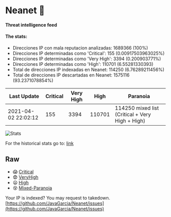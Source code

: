 # Neanet :hocho:
#### Threat intelligence feed
#### The stats:

- Direcciones IP con mala reputacion analizadas: 1689366 (100%)
- Direcciones IP determinadas como 'Critical':  155 (0.00917503963025%)
- Direcciones IP determinadas como 'Very High':  3394 (0.200903771%)
- Direcciones IP determinadas como 'High':  110701 (6.55281330393)
- Total de direcciones IP indexadas en Neanet:  114250 (6.76289211456%)
- Total de direcciones IP descartadas en Neanet:  1575116 (93.2371078854%)

| Last Update | Critical | Very High | High | Paranoia |
| --- | --- | --- | --- | --- |
| 2021-04-02 22:02:12 | 155 | 3394 | 110701 | 114250 mixed list (Critical + Very High + High)|

![Stats](https://docs.google.com/spreadsheets/d/e/2PACX-1vSnaNMIXVabIpDJjufMlzH7poXnshF3mgd8Is1g9ytUEzVsP5my4Trn8f-xkoLLQ38xpL3HtmUexLo6/pubchart?oid=501124687&format=image)

For the historical stats go to: [link](/stats.csv)
## Raw
- :scream: [Critical](https://raw.githubusercontent.com/JavaGarcia/Neanet/master/blacklists/neanet_critical.txt)
- :fearful: [VeryHigh](https://raw.githubusercontent.com/JavaGarcia/Neanet/master/blacklists/neanet_veryHigh.txtt)
- :frowning: [High](https://raw.githubusercontent.com/JavaGarcia/Neanet/master/blacklists/neanet_high.txt)
- :dizzy_face: [Mixed-Paranoia](https://raw.githubusercontent.com/JavaGarcia/Neanet/master/blacklists/neanet_all.txt)


Your IP is indexed? You may request to takedown. [https://github.com/JavaGarcia/Neanet/issues](https://github.com/JavaGarcia/Neanet/issues)





























































































































































































































































































































































































































































































































































































































































































































































































































































































































































































































































































































































































































































































































































































































































































































































































































































































































































































































































































































































































































































































































































































































































































































































































































































































































































































































































































































































































































































































































































































































































































































































































































































































































































































































































































































































































































































































































































































































































































































































































































































































































































































































































































































































































































































































































































































































































































































































































































































































































































































































































































































































































































































































































































































































































































































